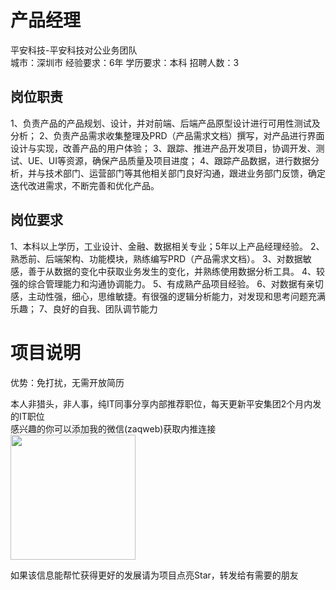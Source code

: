 # 产品经理
平安科技-平安科技对公业务团队  
城市：深圳市 经验要求：6年 学历要求：本科  招聘人数：3

## 岗位职责
1、负责产品的产品规划、设计，并对前端、后端产品原型设计进行可用性测试及分析；
   2、负责产品需求收集整理及PRD（产品需求文档）撰写，对产品进行界面设计与实现，改善产品的用户体验；
   3、跟踪、推进产品开发项目，协调开发、测试、UE、UI等资源，确保产品质量及项目进度；
   4、跟踪产品数据，进行数据分析，并与技术部门、运营部门等其他相关部门良好沟通，跟进业务部门反馈，确定迭代改进需求，不断完善和优化产品。

## 岗位要求
1、本科以上学历，工业设计、金融、数据相关专业；5年以上产品经理经验。
   2、熟悉前、后端架构、功能模块，熟练编写PRD（产品需求文档）。
   3、对数据敏感，善于从数据的变化中获取业务发生的变化，并熟练使用数据分析工具。
   4、较强的综合管理能力和沟通协调能力。
   5、有成熟产品项目经验。
   6、对数据有亲切感，主动性强，细心，思维敏捷。有很强的逻辑分析能力，对发现和思考问题充满乐趣；
   7、良好的自我、团队调节能力

# 项目说明

优势：免打扰，无需开放简历

本人非猎头，非人事，纯IT同事分享内部推荐职位，每天更新平安集团2个月内发的IT职位  
感兴趣的你可以添加我的微信(zaqweb)获取内推连接  
<img src="https://github.com/zaqweb/PA-IT-JOBS/blob/master/WechatICode.jpeg"  height="200" width="200">

如果该信息能帮忙获得更好的发展请为项目点亮Star，转发给有需要的朋友




